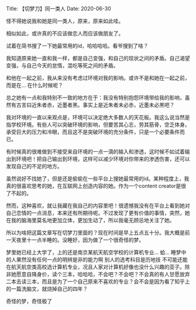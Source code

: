 Title:  【切梦刀】同一类人
Date:   2020-06-30

怪不得她说我和她是同一类人，原来，原来如此哇。

相似如此，或许真的不应该做恋人而应该做朋友了。

试着在简书搜了一下她最常用的id，哈哈哈哈。看爷搜到了啥？

我知道原来她一直和我一样，都是自己变强，和自己的现状之间的矛盾。自己渴望变强，与自己今天的怠惰，混吃等死之间的矛盾。

和他在一起之前，我从来没有考虑过环境对我的影响。或许不是和她在一起之前，而是在… 在什么时候呢？

总之她有一点和我特别不一致的地方在于：我没有特别抱怨环境带给我的影响，虽然有古言曰近朱者赤，近墨者黑。事实上是近朱者未必赤，近墨未必黑吧？

我对环境的一直以来观点是，环境可以决定绝大多数人的天花板。我这么说当然是指学校环境。有些人可以突破环境的影响，但要苦其心志，劳其筋骨，空乏体身。承受巨大的压力和冷眼，而且这不是突破环境的充分条件，只是一个必要条件而已。

有时候真的很难做到不接受来自环境的一点一滴的输入和渗透，这时候不如试着输出到环境吧！把自己输出到环境，这样可以减少环境对你带来的渗透伤害，还可以发现自己的不足的地方。

虽然说好不找她了，但是还是偷偷在一些平台上搜她最常用的id。某种程度上，我真的很喜欢思考的她，在互联网上创造内容的她。作为一个content creator是很了不起的。

然而，这种喜欢，就让我藏在我自己的内容里吧！很遗憾我没有在平台上看到她对自己恋情的一点消息，本来还有所期待呢。不过发现了更有价值的事情，突然，她在我的脑海里莫名地更加立体，更加生动了，所以我毫无顾忌地关注了她。

所以为啥把这篇文章写在切梦刀里面的？现在时间是早上五点五十分。我大概是前一天夜里十一点半睡的。没睡好，因为做了一个很奇怪的梦。

梦里她已经上大学了，上的还是南京某航天航空学校的计算机专业… 蛤… 睡梦中的人果然没有任何一点的明辨是非的能力啊 别人的选考科目是历地技 不可能还能在航天航空类高校选计算机专业，况且人家对计算机好像也没什么兴趣的亚子。除非她愿意自降身价，读个三本，哈哈哈，不会吧？不会吧？不会真的有人甘愿放弃二本去读三本，而且是为了一个自己原来不喜欢的专业？会不会是因为看了知乎上的一篇洗脑文，就烧掉自己的四年？

奇怪的梦，奇怪极了